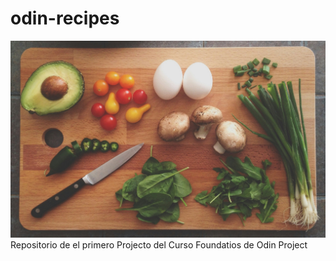 # odin-recipes
![Recipes](https://github.com/soykallo/odin-recipes/blob/main/images/image-readme.jpg)
Repositorio de el primero Projecto del Curso Foundatios de Odin Project
